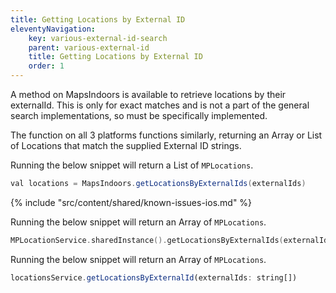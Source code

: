 ```yaml
---
title: Getting Locations by External ID
eleventyNavigation:
    key: various-external-id-search
    parent: various-external-id
    title: Getting Locations by External ID
    order: 1
---
```


A method on MapsIndoors is available to retrieve locations by their externalId. This is only for exact matches and is not a part of the general search implementations, so must be specifically implemented.

The function on all 3 platforms functions similarly, returning an Array or List of Locations that match the supplied External ID strings.

<mi-tabs>
<mi-tab label="Android" tab-for="android"></mi-tab>
<mi-tab label="iOS" tab-for="ios"></mi-tab>
<mi-tab label="Web" tab-for="web"></mi-tab>
<mi-tab-panel id="android">

Running the below snippet will return a List of `MPLocations`.

```java
val locations = MapsIndoors.getLocationsByExternalIds(externalIds)
```

</mi-tab-panel>
<mi-tab-panel id="ios">

<!-- Known Issues -->
{% include "src/content/shared/known-issues-ios.md" %}

Running the below snippet will return an Array of `MPLocations`.

```swift
MPLocationService.sharedInstance().getLocationsByExternalIds(externalIds)
```

</mi-tab-panel>
<mi-tab-panel id="web">

Running the below snippet will return an Array of `MPLocations`.

```js
locationsService.getLocationsByExternalId(externalIds: string[])
```

</mi-tab-panel>
</mi-tabs>
